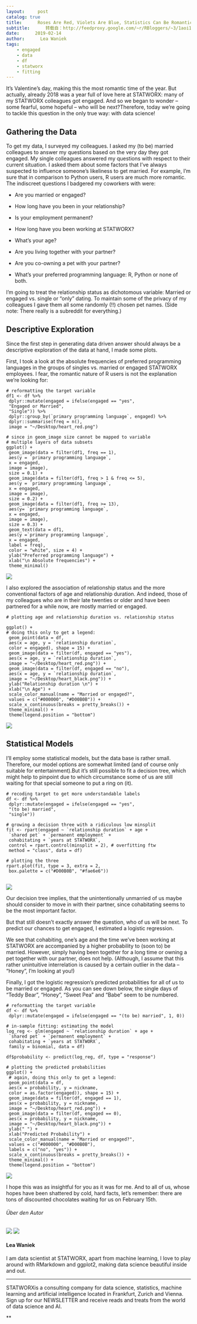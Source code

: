 ```yaml
---
layout:     post
catalog: true
title:      Roses Are Red, Violets Are Blue, Statistics Can Be Romantic Too!
subtitle:      转载自：http://feedproxy.google.com/~r/RBloggers/~3/1aoi1IWN8bw/
date:      2019-02-14
author:      Lea Waniek
tags:
    - engaged
    - data
    - df
    - statworx
    - fitting
---
```






It’s Valentine’s day, making this the most romantic time of the year. But actually, already 2018 was a year full of love here at STATWORX: many of my STATWORX colleagues got engaged. And so we began to wonder – some fearful, some hopeful – who will be next?Therefore, today we’re going to tackle this question in the only true way: with data science!

## Gathering the Data

To get my data, I surveyed my colleagues. I asked my (to be) married colleagues to answer my questions based on the very day they got engaged. My single colleagues answered my questions with respect to their current situation. I asked them about some factors that I’ve always suspected to influence someone’s likeliness to get married. For example, I’m sure that in comparison to Python users, R users are much more romantic. The indiscreet questions I badgered my coworkers with were: 

- Are you married or engaged?

- How long have you been in your relationship?

- Is your employment permanent?

- How long have you been working at STATWORX?

- What’s your age?

- Are you living together with your partner?

- Are you co-owning a pet with your partner?

- What’s your preferred programming language: R, Python or none of both. 


I’m going to treat the relationship status as dichotomous variable: Married or engaged vs. single or “only” dating. To maintain some of the privacy of my colleagues I gave them all some randomly (!!) chosen pet names. (Side note: There really is a subreddit for everything.)

## Descriptive Exploration

Since the first step in generating data driven answer should always be a descriptive exploration of the data at hand, I made some plots.

First, I took a look at the absolute frequencies of preferred programming languages in the groups of singles vs. married or engaged STATWORX employees. I fear, the romantic nature of R users is not the explanation we’re looking for:

```
# reformatting the target variable
df1 <- df %>%
 dplyr::mutate(engaged = ifelse(engaged == "yes", 
 "Engaged or Married", 
 "Single")) %>%
 dplyr::group_by(`primary programming language`, engaged) %>%
 dplyr::summarise(freq = n(),
 image = "~/Desktop/heart_red.png") 

# since in geom_image size cannot be mapped to variable
# multiple layers of data subsets 
ggplot() +
 geom_image(data = filter(df1, freq == 1), 
 aes(y = `primary programming language`,
 x = engaged, 
 image = image), 
 size = 0.1) + 
 geom_image(data = filter(df1, freq > 1 & freq <= 5), 
 aes(y = `primary programming language`, 
 x = engaged, 
 image = image),
 size = 0.2) +
 geom_image(data = filter(df1, freq >= 13), 
 aes(y= `primary programming language`, 
 x = engaged, 
 image = image),
 size = 0.3) +
 geom_text(data = df1, 
 aes(y =`primary programming language`, 
 x = engaged, 
 label = freq), 
 color = "white", size = 4) +
 ylab("Preferred programming language") +
 xlab("\n Absolute frequencies") +
 theme_minimal()

```

![](https://i0.wp.com/www.statworx.com/wp-content/uploads/programming-languages-frequencies-1024x1024.png?resize=456%2C456&ssl=1)


I also explored the association of relationship status and the more conventional factors of age and relationship duration. And indeed, those of my colleagues who are in their late twenties or older and have been partnered for a while now, are mostly married or engaged.

```
# plotting age and relationship duration vs. relationship status

ggplot() +
# doing this only to get a legend:
 geom_point(data = df,
 aes(x = age, y = `relationship duration`,
 color = engaged), shape = 15) + 
 geom_image(data = filter(df, engaged == "yes"), 
 aes(x = age, y = `relationship duration`,
 image = "~/Desktop/heart_red.png")) +
 geom_image(data = filter(df, engaged == "no"), 
 aes(x = age, y = `relationship duration`,
 image = "~/Desktop/heart_black.png")) +
 ylab("Relationship duration \n") +
 xlab("\n Age") +
 scale_color_manual(name = "Married or engaged?",
 values = c("#000000", "#D00B0B")) +
 scale_x_continuous(breaks = pretty_breaks()) +
 theme_minimal() +
 theme(legend.position = "bottom")

```

![](https://i0.wp.com/www.statworx.com/wp-content/uploads/age-relationship-duration-1024x1024.png?resize=456%2C456&ssl=1)


## Statistical Models

I’ll employ some statistical models, but the data base is rather small. Therefore, our model options are somewhat limited (and of course only suitable for entertainment).But it’s still possible to fit a decision tree, which might help to pinpoint due to which circumstance some of us are still waiting for that special someone to put a ring on (it). 

```
# recoding target to get more understandable labels
df <- df %>%
 dplyr::mutate(engaged = ifelse(engaged == "yes", 
 "(to be) married", 
 "single"))

# growing a decision three with a ridiculous low minsplit
fit <- rpart(engaged ~ `relationship duration` + age + 
 `shared pet` + `permanent employment` +
 cohabitating + `years at STATWORX`,
 control = rpart.control(minsplit = 2), # overfitting ftw
 method = "class", data = df)

# plotting the three
rpart.plot(fit, type = 3, extra = 2, 
 box.palette = c("#D00B0B", "#fae6e6"))


```

![](https://i2.wp.com/www.statworx.com/wp-content/uploads/decision-tree.png?w=456&ssl=1)


Our decision tree implies, that the unintentionally unmarried of us maybe should consider to move in with their partner, since cohabitating seems to be the most important factor.

But that still doesn’t exactly answer the question, who of us will be next. To predict our chances to get engaged, I estimated a logistic regression. 

We see that cohabiting, one’s age and the time we’ve been working at STATWORX are accompanied by a higher probability to (soon to) be married. However, simply having been together for a long time or owning a pet together with our partner, does not help. (Although, I assume that this rather unintuitive interrelation is caused by a certain outlier in the data – “Honey”, I’m looking at you!)

Finally, I got the logistic regression’s predicted probabilities for all of us to be married or engaged. As you can see down below, the single days of “Teddy Bear”, “Honey”, “Sweet Pea” and “Babe” seem to be numbered. 

```
# reformatting the target variable
df <- df %>%
 dplyr::mutate(engaged = ifelse(engaged == "(to be) married", 1, 0))

# in-sample fitting: estimating the model 
log_reg <- glm(engaged ~ `relationship duration` + age +
 `shared pet` + `permanent employment` + 
 cohabitating + `years at STATWORX`,
 family = binomial, data = df)

df$probability <- predict(log_reg, df, type = "response")

# plotting the predicted probabilities
ggplot() +
 # again, doing this only to get a legend:
 geom_point(data = df,
 aes(x = probability, y = nickname,
 color = as.factor(engaged)), shape = 15) + 
 geom_image(data = filter(df, engaged == 1), 
 aes(x = probability, y = nickname,
 image = "~/Desktop/heart_red.png")) +
 geom_image(data = filter(df, engaged == 0), 
 aes(x = probability, y = nickname,
 image = "~/Desktop/heart_black.png")) +
 ylab(" ") +
 xlab("Predicted Probability") +
 scale_color_manual(name = "Married or engaged?",
 values = c("#000000", "#D00B0B"),
 labels = c("no", "yes")) +
 scale_x_continuous(breaks = pretty_breaks()) +
 theme_minimal() +
 theme(legend.position = "bottom")

```

![](https://i2.wp.com/www.statworx.com/wp-content/uploads/predicted-probabilities-1024x1024.png?resize=456%2C456&ssl=1)


I hope this was as insightful for you as it was for me. And to all of us, whose hopes have been shattered by cold, hard facts, let’s remember: there are tons of discounted chocolates waiting for us on February 15th. 

###### Über den Autor

![](https://i0.wp.com/www.statworx.com/wp-content/uploads/statworx-avatar-female-300x300.png?resize=180%2C180&ssl=1)
![](https://i0.wp.com/www.statworx.com/wp-content/uploads/statworx-avatar-female-300x300.png?resize=180%2C180&ssl=1)


#### Lea Waniek

I am data scientist at STATWORX, apart from machine learning, I love to play around with RMarkdown and ggplot2, making data science beautiful inside and out.

---

STATWORXis a consulting company for data science, statistics, machine learning and artificial intelligence located in Frankfurt, Zurich and Vienna. Sign up for our NEWSLETTER and receive reads and treats from the world of data science and AI. 



 



**
